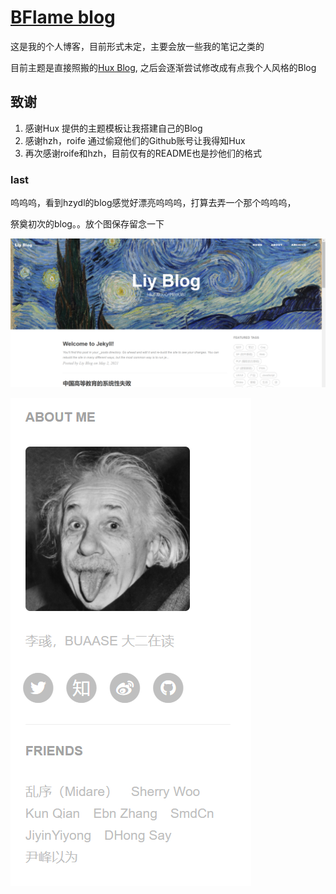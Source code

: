 [BFlame blog](https://bflameswift.github.io/)
================================

这是我的个人博客，目前形式未定，主要会放一些我的笔记之类的

目前主题是直接照搬的[Hux Blog](https://github.com/Huxpro/huxpro.github.io), 之后会逐渐尝试修改成有点我个人风格的Blog









## 致谢

1. 感谢Hux 提供的主题模板让我搭建自己的Blog
2. 感谢hzh，roife 通过偷窥他们的Github账号让我得知Hux
3. 再次感谢roife和hzh，目前仅有的README也是抄他们的格式





### last

呜呜呜，看到hzydl的blog感觉好漂亮呜呜呜，打算去弄一个那个呜呜呜，

祭奠初次的blog。。放个图保存留念一下

![image-20210502200716106](img/README/image-20210502200716106.png)

![image-20210502200726785](img/README/image-20210502200726785.png)